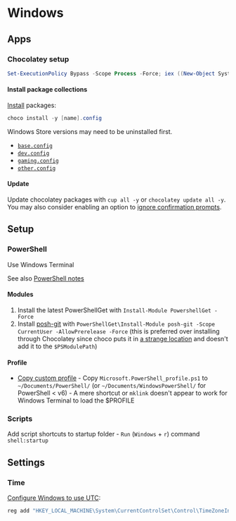# Windows

## Apps

### Chocolatey setup

```ps1
Set-ExecutionPolicy Bypass -Scope Process -Force; iex ((New-Object System.Net.WebClient).DownloadString('https://chocolatey.org/install.ps1'))
```

#### Install package collections

[Install](https://github.com/chocolatey/choco/wiki/CommandsInstall#packagesconfig) packages:

```ps1
choco install -y [name].config
```

Windows Store versions may need to be uninstalled first.

- [`base.config`](./packages/base.config)
- [`dev.config`](./packages/dev.config)
- [`gaming.config`](./packages/gaming.config)
- [`other.config`](./packages/other.config)

#### Update

Update chocolatey packages with `cup all -y` or `chocolatey update all -y`. You may also consider enabling an option to [ignore confirmation prompts](https://stackoverflow.com/a/30428182).

## Setup

### PowerShell

Use Windows Terminal

See also [PowerShell notes](https://github.com/brettinternet/public-notes/blob/master/scripts/powershell.md)

#### Modules

1. Install the latest PowerShellGet with `Install-Module PowershellGet -Force`
1. Install [posh-git](https://github.com/dahlbyk/posh-git) with `PowerShellGet\Install-Module posh-git -Scope CurrentUser -AllowPrerelease -Force` (this is preferred over installing through Chocolatey since choco puts it in [a strange location](https://github.com/dahlbyk/posh-git/issues/473) and doesn't add it to the `$PSModulePath`)

#### Profile

- [Copy custom profile](https://docs.microsoft.com/en-us/powershell/module/microsoft.powershell.core/about/about_profiles?view=powershell-6) - Copy `Microsoft.PowerShell_profile.ps1` to `~/Documents/PowerShell/` (or `~/Documents/WindowsPowerShell/` for PowerShell < v6) - A mere shortcut or `mklink` doesn't appear to work for Windows Terminal to load the $PROFILE

### Scripts

Add script shortcuts to startup folder - `Run` (`Windows` + `r`) command `shell:startup`

## Settings

### Time

[Configure Windows to use UTC](https://wiki.archlinux.org/index.php/System_time#UTC_in_Windows):

```powershell
reg add "HKEY_LOCAL_MACHINE\System\CurrentControlSet\Control\TimeZoneInformation" /v RealTimeIsUniversal /d 1 /t REG_QWORD /f
```
